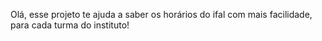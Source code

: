 Olá, esse projeto te ajuda a saber os horários do ifal com mais facilidade, para cada turma do instituto!